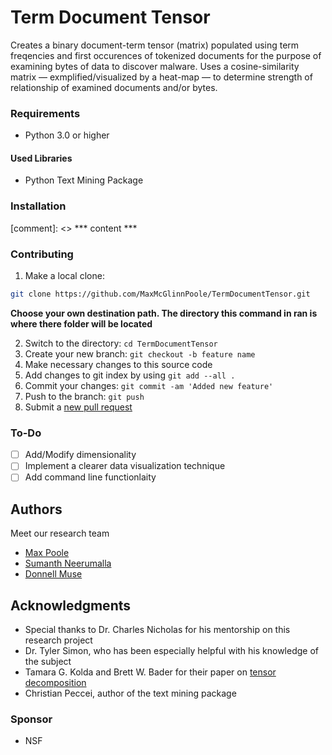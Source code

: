 # Term Document Tensor

Creates a binary document-term tensor (matrix) populated using term freqencies and first occurences of tokenized documents for the purpose of examining bytes of data to discover malware. Uses a cosine-similarity matrix — exmplified/visualized by a heat-map — to determine strength of relationship of examined documents and/or bytes.

### Requirements

* Python 3.0 or higher

#### Used Libraries 

* Python Text Mining Package

### Installation

[comment]: <> *** content *** 

### Contributing

1. Make a local clone: 
  ```sh
  git clone https://github.com/MaxMcGlinnPoole/TermDocumentTensor.git
  ```
  **Choose your own destination path. The directory this command in ran is where there folder will be located**

2. Switch to the directory: `cd TermDocumentTensor` 
3. Create your new branch: `git checkout -b feature name`
4. Make necessary changes to this source code
5. Add changes to git index by using `git add --all .`
6. Commit your changes: `git commit -am 'Added new feature'`
7. Push to the branch: `git push`
8. Submit a [new pull request](https://github.com/MaxMcGlinnPoole/TermDocumentTensor/pull/new)

### To-Do

- [ ] Add/Modify dimensionality
- [ ] Implement a clearer data visualization technique
- [ ] Add command line functionlaity

## Authors 
Meet our research team
* [Max Poole](https://github.com/MaxMcGlinnPoole)
* [Sumanth Neerumalla](https://github.com/sumanthneerumalla)
* [Donnell Muse](https://github.com/Donnell794)

## Acknowledgments

* Special thanks to Dr. Charles Nicholas for his mentorship on this research project
* Dr. Tyler Simon, who has been especially helpful with his knowledge of the subject
* Tamara G. Kolda and Brett W. Bader for their paper on [tensor decomposition](http://www.sandia.gov/~tgkolda/pubs/pubfiles/TensorReview.pdf) 
* Christian Peccei, author of the text mining package

### Sponsor

* NSF